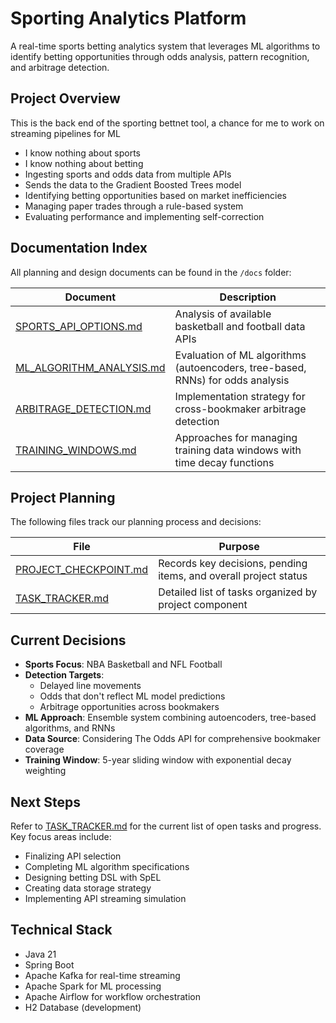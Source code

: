 # Sporting Analytics Platform

A real-time sports betting analytics system that leverages ML algorithms to identify betting opportunities through odds analysis, pattern recognition, and arbitrage detection.

## Project Overview

This is the back end of the sporting bettnet tool, a chance for me to work on streaming pipelines for ML
- I know nothing about sports
- I know nothing about betting
- Ingesting sports and odds data from multiple APIs
- Sends the data to the Gradient Boosted Trees model
- Identifying betting opportunities based on market inefficiencies
- Managing paper trades through a rule-based system
- Evaluating performance and implementing self-correction

## Documentation Index

All planning and design documents can be found in the `/docs` folder:

| Document | Description |
|----------|-------------|
| [SPORTS_API_OPTIONS.md](/docs/SPORTS_API_OPTIONS.md) | Analysis of available basketball and football data APIs |
| [ML_ALGORITHM_ANALYSIS.md](/docs/ML_ALGORITHM_ANALYSIS.md) | Evaluation of ML algorithms (autoencoders, tree-based, RNNs) for odds analysis |
| [ARBITRAGE_DETECTION.md](/docs/ARBITRAGE_DETECTION.md) | Implementation strategy for cross-bookmaker arbitrage detection |
| [TRAINING_WINDOWS.md](/docs/TRAINING_WINDOWS.md) | Approaches for managing training data windows with time decay functions |

## Project Planning

The following files track our planning process and decisions:

| File | Purpose |
|------|---------|
| [PROJECT_CHECKPOINT.md](/PROJECT_CHECKPOINT.md) | Records key decisions, pending items, and overall project status |
| [TASK_TRACKER.md](/TASK_TRACKER.md) | Detailed list of tasks organized by project component |

## Current Decisions

- **Sports Focus**: NBA Basketball and NFL Football
- **Detection Targets**: 
  - Delayed line movements
  - Odds that don't reflect ML model predictions
  - Arbitrage opportunities across bookmakers
- **ML Approach**: Ensemble system combining autoencoders, tree-based algorithms, and RNNs
- **Data Source**: Considering The Odds API for comprehensive bookmaker coverage
- **Training Window**: 5-year sliding window with exponential decay weighting

## Next Steps

Refer to [TASK_TRACKER.md](/TASK_TRACKER.md) for the current list of open tasks and progress. Key focus areas include:
- Finalizing API selection
- Completing ML algorithm specifications
- Designing betting DSL with SpEL
- Creating data storage strategy
- Implementing API streaming simulation

## Technical Stack

- Java 21
- Spring Boot
- Apache Kafka for real-time streaming
- Apache Spark for ML processing
- Apache Airflow for workflow orchestration
- H2 Database (development)
